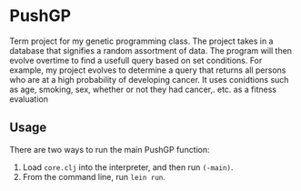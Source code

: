 # PushGP

Term project for my genetic programming class. The project takes in a database that signifies a random assortment of data. The program will then evolve overtime to find a usefull query based on set conditions. For example, my project evolves to determine a query that returns all persons who are at a high probability of developing cancer. It uses conidtions such as age, smoking, sex, whether or not they had cancer,. etc. as a fitness evaluation

## Usage

There are two ways to run the main PushGP function:

1. Load `core.clj` into the interpreter, and then run `(-main)`.
2. From the command line, run `lein run`.

